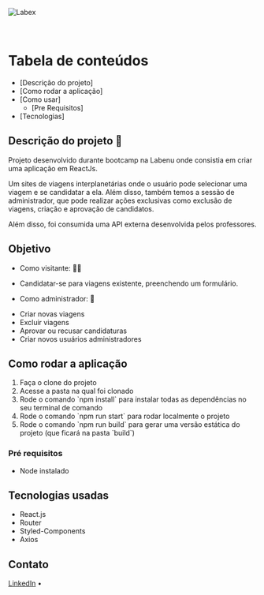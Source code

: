 ![Labex](https://user-images.githubusercontent.com/50666531/101950463-1b2d6f00-3bd4-11eb-83cc-2cf6eb93b6db.png)
<br><br><br>

Tabela de conteúdos
=================
<!--ts-->
   * [Descrição do projeto]
   * [Como rodar a aplicação]
   * [Como usar]
      * [Pre Requisitos]
   * [Tecnologias]
<!--te-->

## Descrição do projeto 🚀

<p> Projeto desenvolvido durante bootcamp na Labenu onde consistia em criar uma aplicação em ReactJs. </p>
<p> Um sites de viagens interplanetárias onde o usuário pode selecionar uma viagem e se candidatar a ela. Além disso, também temos a sessão de administrador, que pode realizar ações exclusivas como exclusão de viagens, criação e aprovação de candidatos. </p>
<p> Além disso, foi consumida uma API externa desenvolvida pelos professores.
  
## Objetivo

* Como visitante: 🙆‍♀️
- Candidatar-se para viagens existente, preenchendo um formulário.
* Como administrador: 👮
- Criar novas viagens
- Excluir viagens
- Aprovar ou recusar candidaturas
- Criar novos usuários administradores

## Como rodar a aplicação

<ol>
  <li>Faça o clone do projeto</li>
  <li>Acesse a pasta na qual foi clonado</li>
  <li>Rode o comando `npm install` para instalar todas as dependências no seu terminal de comando</li>
  <li>Rode o comando `npm run start` para rodar localmente o projeto</li>
  <li>Rode o comando `npm run build` para gerar uma versão estática do projeto (que ficará na pasta `build`)</li>
</ol>

### Pré requisitos

<ul>
  <li>Node instalado</li>
</ul>

## Tecnologias usadas

* React.js
* Router
* Styled-Components
* Axios

## Contato

<a href="https://www.linkedin.com/in/lais-flavio-silva/">LinkedIn</a> •


